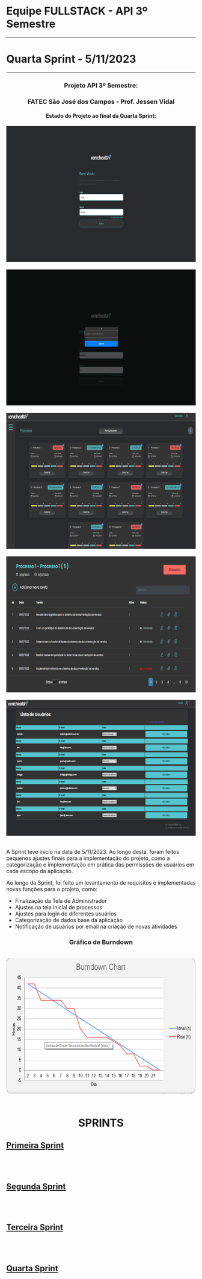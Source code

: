 
Equipe FULLSTACK - API 3º Semestre
==================================
**********************************
  Quarta Sprint - 5/11/2023
  ============================
  ****************************
###  <div align="center"> Projeto API 3º Semestre: </div>
  ### <div align="center"> FATEC São José dos Campos - Prof. Jessen Vidal </div>



  #### <div align="center"> Estado do Projeto ao final da Quarta Sprint: </div>
  
  <div align="center"> <img src="/readme/home.png "width="640" height="360"> </div>
  <br>
  <div align="center"> <img src="/readme/autentic.png "width="640" height="360"> </div>
  <br>
  <div align="center"> <img src="/readme/processos.png "width="640" height="360"> </div>
  <br>
  <div align="center"> <img src="/readme/task.png "width="640" height="360"> </div>
  <br>
  <div align="center"> <img src="/readme/admin_final.png "width="640" height="360"> </div>
  <br>
  
  

 
 
A Sprint teve inicio na data de 5/11/2023. Ao longo desta, foram feitos pequenos ajustes finais para a implementação do projeto, como a categorização e implementação em prática das permissões de usuários em cada escopo da aplicação.



Ao longo da Sprint, foi feito um levantamento de requisitos e implementadas novas funções para o projeto, como:


- Finalização da Tela de Administrador
- Ajustes na tela inicial de processos
- Ajustes para login de diferentes usuários
- Categorização de dados base da aplicação
- Notificação de usuários por email na criação de novas atividades
  

### <p align = "center">Gráfico de Burndown


 <br>
  <div align="center"> <img src="/readme/Burndown4SP.png "width="640" height="360"> </div>
  <br>
  
  
  # <p align="center">SPRINTS

  ## <a href="https://github.com/Equipe-FULLSTACK/API-3/tree/Sprint1">Primeira Sprint</a>
  ## <br>
  ## <a href="https://github.com/Equipe-FULLSTACK/API-3/tree/Sprint2">Segunda Sprint</a>
  ## <br>
  ## <a href="https://github.com/Equipe-FULLSTACK/API-3/tree/Sprint3">Terceira Sprint</a>
  ## <br>
  ## <a href="https://github.com/Equipe-FULLSTACK/API-3/tree/Sprint4">Quarta Sprint</a>
